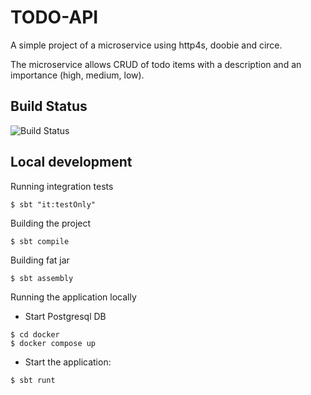 # TODO-API
A simple project of a microservice using http4s, doobie and circe.

The microservice allows CRUD of todo items with a description and an importance (high, medium, low).

## Build Status
![Build Status](https://app.travis-ci.com/vpovarna/todo-api.svg?branch=main)

## Local development

Running integration tests
```
$ sbt "it:testOnly"
```

Building the project
```
$ sbt compile
```

Building fat jar
```
$ sbt assembly
```

Running the application locally
- Start Postgresql DB
```
$ cd docker
$ docker compose up
```

- Start the application:
```
$ sbt runt
```

